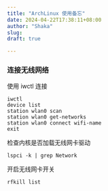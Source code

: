 ```yaml
---
title: "ArchLinux 使用备忘"
date: 2024-04-22T17:38:11+08:00
author: "Shaka"
slug: 
draft: true

---
```


### 连接无线网络

使用 iwctl 连接

```
iwctl 
device list
station wlan0 scan
station wlan0 get-networks
station wlan0 connect wifi-name
exit
```

检查内核是否加载无线网卡驱动

```
lspci -k | grep Network
```

开启无线网卡开关

```
rfkill list
```